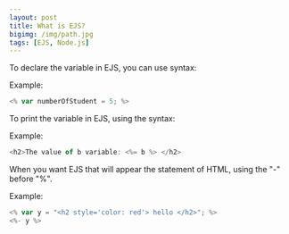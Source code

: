 ```yaml
---
layout: post
title: What is EJS?
bigimg: /img/path.jpg
tags: [EJS, Node.js]
---
```





To declare the variable in EJS, you can use syntax: 

Example: 
```Javascript
<% var numberOfStudent = 5; %>
```

To print the variable in EJS, using the syntax: 

Example: 
```Javascript 
<h2>The value of b variable: <%= b %> </h2>
```


When you want EJS that will appear the statement of HTML, using the "-" before "%". 

Example: 
```Javascript
<% var y = "<h2 style='color: red'> hello </h2>"; %>
<%- y %>
```